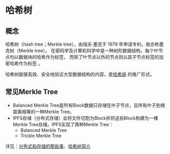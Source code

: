 # 哈希树

## 概念

哈希树（hash tree；Merkle tree），由瑞夫·墨克于 1979 年申请专利，故亦称墨克树（Merkle tree）。
在密码学及计算机科学中是一种树形数据结构，每个叶节点均以数据块的哈希作为标签，
而除了叶节点以外的节点则以其子节点标签的加密哈希作为标签 。

哈希树能够高效、安全地验证大型数据结构的内容，是[哈希链](./散列链.MD)
的推广形式。

## 常见Merkle Tree

* Balanced Merkle Tree是所有Block数据只存储在叶子节点，且所有叶子到根距离相等的一种Merkle Tree。
* IPFS存储（分布式存储）会将文件切割为Block并将这些Block构建为一棵Merkle Tree存储。IPFS实现了两种Merkle Tree：
    * Balanced Merkle Tree
    * Trickle Merkle Tree

[//]: # (todo 待完善：哈希树简介)

详见：[分布式和存储的那些事](https://zhuanlan.zhihu.com/p/137881105)、[哈希树简介](https://blog.csdn.net/K346K346/article/details/129815415?ops_request_misc=%257B%2522request%255Fid%2522%253A%2522169495968716800180626794%2522%252C%2522scm%2522%253A%252220140713.130102334..%2522%257D&request_id=169495968716800180626794&biz_id=0&utm_medium=distribute.pc_search_result.none-task-blog-2~all~top_click~default-1-129815415-null-null.142^v94^insert_down28v1&utm_term=%E5%93%88%E5%B8%8C%E6%A0%91&spm=1018.2226.3001.4187)
